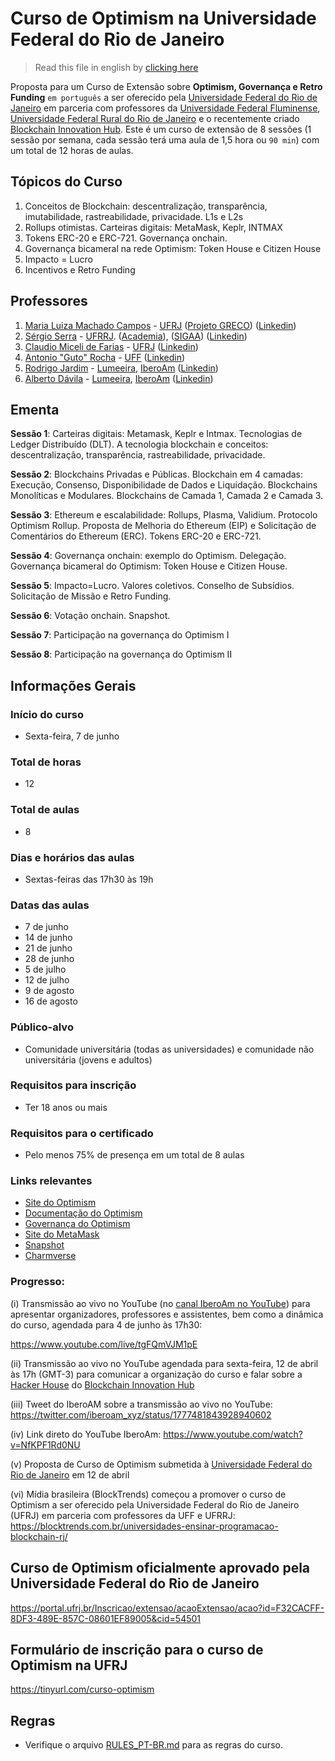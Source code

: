
# Curso de Optimism na Universidade Federal do Rio de Janeiro

>Read this file in english by [clicking here](README.md)

Proposta para um Curso de Extensão sobre **Optimism, Governança e Retro Funding** `em português` a ser oferecido pela [Universidade Federal do Rio de Janeiro](https://ufrj.br/) em parceria com professores da [Universidade Federal Fluminense](https://www.uff.br/), [Universidade Federal Rural do Rio de Janeiro](https://portal.ufrrj.br/) e o recentemente criado [Blockchain Innovation Hub](https://github.com/iberoam/blockchain-innovation-hub). Este é um curso de extensão de 8 sessões (1 sessão por semana, cada sessão terá uma aula de 1,5 hora ou `90 min`) com um total de 12 horas de aulas.

## Tópicos do Curso

1. Conceitos de Blockchain: descentralização, transparência, imutabilidade, rastreabilidade, privacidade. L1s e L2s
2. Rollups otimistas. Carteiras digitais: MetaMask, Keplr, INTMAX
3. Tokens ERC-20 e ERC-721. Governança onchain.
4. Governança bicameral na rede Optimism: Token House e Citizen House
5. Impacto = Lucro
6. Incentivos e Retro Funding

## Professores

1. [Maria Luiza Machado Campos](https://dblp.uni-trier.de/pid/78/4279.html) - [UFRJ](https://ufrj.br/) ([Projeto GRECO](https://sites.google.com/view/greco-ppgi-ufrj/p%C3%A1gina-inicial)) ([Linkedin](https://www.linkedin.com/in/maria-luiza-machado-campos-58b59a/))
2. [Sérgio Serra](https://institucional.ufrrj.br/ruralpesquisa/sergio-manuel-serra-da-cruz/) - [UFRRJ](https://portal.ufrrj.br/). ([Academia](https://ufrrj.academia.edu/SergioSerra)), ([SIGAA](https://sigaa.ufrrj.br/sigaa/public/docente/portal.jsf?siape=362436)) ([Linkedin](https://www.linkedin.com/in/sergio-serra-7a16086/))
3. [Claudio Miceli de Farias](https://www.cos.ufrj.br/index.php/pt-BR/pessoas/details/18/2783) - [UFRJ](https://ufrj.br/) ([Linkedin](https://www.linkedin.com/in/claudio-miceli-de-farias-012390b/))
4. [Antonio "Guto" Rocha](http://www2.ic.uff.br/~arocha/) - [UFF](https://www.uff.br/) ([Linkedin](https://www.linkedin.com/in/antonio-rocha-02754099/))
5. [Rodrigo Jardim](https://scholar.google.com/citations?hl=pt-BR&user=snHJFgwAAAAJ&view_op=list_works&sortby=pubdate) - [Lumeeira](https://lumeeira.io/), [IberoAm](https://linktr.ee/iberoam) ([Linkedin](https://www.linkedin.com/in/rodrigo-jardim-653a7050/))
6. [Alberto Dávila](https://scholar.google.com/citations?hl=pt-BR&user=M5LMcJ0AAAAJ&view_op=list_works&sortby=pubdate) - [Lumeeira](https://lumeeira.io/), [IberoAm](https://linktr.ee/iberoam) ([Linkedin](https://www.linkedin.com/in/amrdavila/))

## Ementa

**Sessão 1**: Carteiras digitais: Metamask, Keplr e Intmax.
Tecnologias de Ledger Distribuído (DLT). A tecnologia blockchain e conceitos: descentralização, transparência, rastreabilidade, privacidade.  

**Sessão 2**: Blockchains Privadas e Públicas. Blockchain em 4 camadas: Execução, Consenso, Disponibilidade de Dados e Liquidação. Blockchains Monolíticas e Modulares. Blockchains de Camada 1, Camada 2 e Camada 3. 

**Sessão 3**: Ethereum e escalabilidade: Rollups, Plasma, Validium. Protocolo Optimism Rollup. Proposta de Melhoria do Ethereum (EIP) e Solicitação de Comentários do Ethereum (ERC). Tokens ERC-20 e ERC-721.

**Sessão 4**: Governança onchain: exemplo do Optimism. Delegação. Governança bicameral do Optimism: Token House e Citizen House.

**Sessão 5**: Impacto=Lucro. Valores coletivos. Conselho de Subsídios. Solicitação de Missão e Retro Funding. 

**Sessão 6**: Votação onchain. Snapshot.

**Sessão 7**: Participação na governança do Optimism I

**Sessão 8**: Participação na governança do Optimism II

## Informações Gerais

### Início do curso
- Sexta-feira, 7 de junho

### Total de horas
- 12

### Total de aulas
- 8

### Dias e horários das aulas
- Sextas-feiras das 17h30 às 19h

### Datas das aulas
- 7 de junho
- 14 de junho
- 21 de junho
- 28 de junho
- 5 de julho
- 12 de julho
- 9 de agosto
- 16 de agosto

### Público-alvo
- Comunidade universitária (todas as universidades) e comunidade não universitária (jovens e adultos)

### Requisitos para inscrição
- Ter 18 anos ou mais

### Requisitos para o certificado
- Pelo menos 75% de presença em um total de 8 aulas

### Links relevantes
- [Site do Optimism](https://www.optimism.io/)
- [Documentação do Optimism](https://docs.optimism.io/)
- [Governança do Optimism](https://gov.optimism.io/)
- [Site do MetaMask](https://metamask.io/)
- [Snapshot](https://snapshot.org/)
- [Charmverse](https://app.charmverse.io/)

### Progresso:
(i) Transmissão ao vivo no YouTube (no [canal IberoAm no YouTube](https://www.youtube.com/@iberoamerica6121)) para apresentar organizadores, professores e assistentes, bem como a dinâmica do curso, agendada para 4 de junho às 17h30:

https://www.youtube.com/live/tgFQmVJM1pE

(ii) Transmissão ao vivo no YouTube agendada para sexta-feira, 12 de abril às 17h (GMT-3) para comunicar a organização do curso e falar sobre a [Hacker House](https://github.com/iberoam/hacker-house) do [Blockchain Innovation Hub](https://github.com/iberoam/blockchain-innovation-hub)

(iii) Tweet do IberoAM sobre a transmissão ao vivo no YouTube: https://twitter.com/iberoam_xyz/status/1777481843928940602

(iv) Link direto do YouTube IberoAm: https://www.youtube.com/watch?v=NfKPF1Rd0NU

(v) Proposta de Curso de Optimism submetida à [Universidade Federal do Rio de Janeiro](https://ufrj.br/en/) em 12 de abril

(vi) Mídia brasileira (BlockTrends) começou a promover o curso de Optimism a ser oferecido pela Universidade Federal do Rio de Janeiro (UFRJ) em parceria com professores da UFF e UFRRJ: 
https://blocktrends.com.br/universidades-ensinar-programacao-blockchain-rj/

## Curso de Optimism oficialmente aprovado pela Universidade Federal do Rio de Janeiro
https://portal.ufrj.br/Inscricao/extensao/acaoExtensao/acao?id=F32CACFF-8DF3-489E-857C-08601EF89005&cid=54501

## Formulário de inscrição para o curso de Optimism na UFRJ
https://tinyurl.com/curso-optimism

## Regras
- Verifique o arquivo [RULES_PT-BR.md](RULES_PT-BR.md) para as regras do curso.
